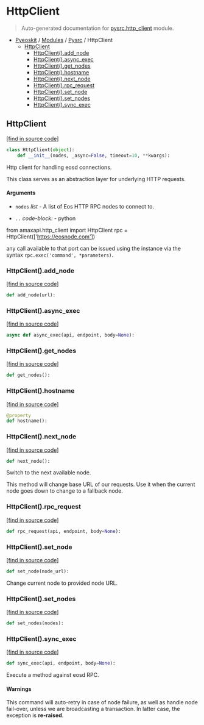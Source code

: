 # HttpClient

> Auto-generated documentation for [pysrc.http_client](https://github.com/AMAX-DAO-DEV/pyamaxkit/blob/master/pysrc/http_client.py) module.

- [Pyeoskit](../README.md#pyeoskit-index) / [Modules](../MODULES.md#pyeoskit-modules) / [Pysrc](index.md#pysrc) / HttpClient
    - [HttpClient](#httpclient)
        - [HttpClient().add_node](#httpclientadd_node)
        - [HttpClient().async_exec](#httpclientasync_exec)
        - [HttpClient().get_nodes](#httpclientget_nodes)
        - [HttpClient().hostname](#httpclienthostname)
        - [HttpClient().next_node](#httpclientnext_node)
        - [HttpClient().rpc_request](#httpclientrpc_request)
        - [HttpClient().set_node](#httpclientset_node)
        - [HttpClient().set_nodes](#httpclientset_nodes)
        - [HttpClient().sync_exec](#httpclientsync_exec)

## HttpClient

[[find in source code]](https://github.com/AMAX-DAO-DEV/pyamaxkit/blob/master/pysrc/http_client.py#L23)

```python
class HttpClient(object):
    def __init__(nodes, _async=False, timeout=10, **kwargs):
```

Http client for handling eosd connections.

This class serves as an abstraction layer for underlying HTTP requests.

#### Arguments

- `nodes` *list* - A list of Eos HTTP RPC nodes to connect to.

- `..` *code-block:* - python

from amaxapi.http_client import HttpClient
rpc = HttpClient(['https://eosnode.com'])

any call available to that port can be issued using the instance
via the syntax ``rpc.exec('command', *parameters)``.

### HttpClient().add_node

[[find in source code]](https://github.com/AMAX-DAO-DEV/pyamaxkit/blob/master/pysrc/http_client.py#L68)

```python
def add_node(url):
```

### HttpClient().async_exec

[[find in source code]](https://github.com/AMAX-DAO-DEV/pyamaxkit/blob/master/pysrc/http_client.py#L139)

```python
async def async_exec(api, endpoint, body=None):
```

### HttpClient().get_nodes

[[find in source code]](https://github.com/AMAX-DAO-DEV/pyamaxkit/blob/master/pysrc/http_client.py#L65)

```python
def get_nodes():
```

### HttpClient().hostname

[[find in source code]](https://github.com/AMAX-DAO-DEV/pyamaxkit/blob/master/pysrc/http_client.py#L83)

```python
@property
def hostname():
```

### HttpClient().next_node

[[find in source code]](https://github.com/AMAX-DAO-DEV/pyamaxkit/blob/master/pysrc/http_client.py#L72)

```python
def next_node():
```

Switch to the next available node.

This method will change base URL of our requests.
Use it when the current node goes down to change to a fallback node.

### HttpClient().rpc_request

[[find in source code]](https://github.com/AMAX-DAO-DEV/pyamaxkit/blob/master/pysrc/http_client.py#L87)

```python
def rpc_request(api, endpoint, body=None):
```

### HttpClient().set_node

[[find in source code]](https://github.com/AMAX-DAO-DEV/pyamaxkit/blob/master/pysrc/http_client.py#L79)

```python
def set_node(node_url):
```

Change current node to provided node URL.

### HttpClient().set_nodes

[[find in source code]](https://github.com/AMAX-DAO-DEV/pyamaxkit/blob/master/pysrc/http_client.py#L59)

```python
def set_nodes(nodes):
```

### HttpClient().sync_exec

[[find in source code]](https://github.com/AMAX-DAO-DEV/pyamaxkit/blob/master/pysrc/http_client.py#L93)

```python
def sync_exec(api, endpoint, body=None):
```

Execute a method against eosd RPC.

#### Warnings

This command will auto-retry in case of node failure, as well as handle
node fail-over, unless we are broadcasting a transaction.
In latter case, the exception is **re-raised**.
